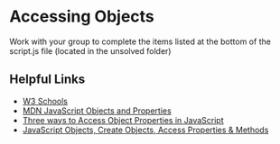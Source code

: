 # Accessing Objects

Work with your group to complete the items listed at the bottom of the script.js file (located in the unsolved folder)

## Helpful Links

- [W3 Schools](https://www.w3schools.com/js/js_objects.asp)
- [MDN JavaScript Objects and Properties](https://developer.mozilla.org/en-US/docs/Web/JavaScript/Guide/Working_with_Objects)
- [Three ways to Access Object Properties in JavaScript](https://dmitripavlutin.com/access-object-properties-javascript/)
- [JavaScript Objects, Create Objects, Access Properties & Methods](https://www.tutorialsteacher.com/javascript/javascript-object)